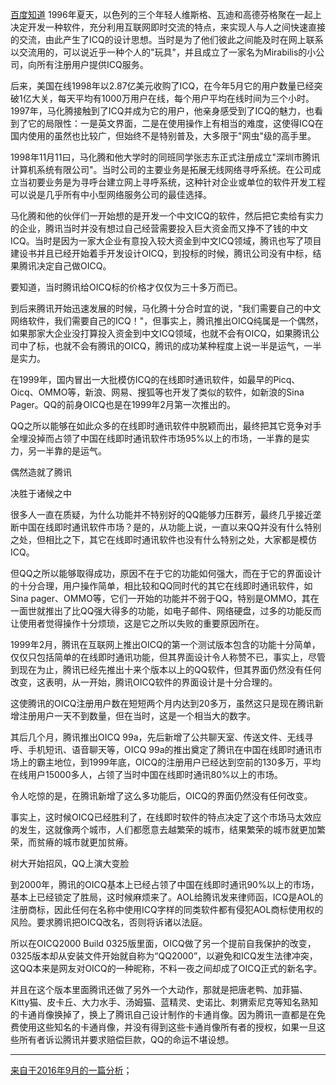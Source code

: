 [百度知道](https://zhidao.baidu.com/question/509442913.html)
1996年夏天，以色列的三个年轻人维斯格、瓦迪和高德芬格聚在一起上决定开发一种软件，充分利用互联网即时交流的特点，来实现人与人之间快速直接的交流，由此产生了ICQ的设计思想。当时是为了他们彼此之间能及时在网上联系以交流用的，可以说近乎一种个人的"玩具"，并且成立了一家名为Mirabilis的小公司，向所有注册用户提供ICQ服务。

后来，美国在线1998年以2.87亿美元收购了ICQ，在今年5月它的用户数量已经突破1亿大关，每天平均有1000万用户在线，每个用户平均在线时间为三个小时。
1997年，马化腾接触到了ICQ并成为它的用户，他亲身感受到了ICQ的魅力，也看到了它的局限性：一是英文界面，二是在使用操作上有相当的难度，这使得ICQ在国内使用的虽然也比较广，但始终不是特别普及，大多限于"网虫"级的高手里。

1998年11月11曰，马化腾和他大学时的同班同学张志东正式注册成立"深圳市腾讯计算机系统有限公司"。当时公司的主要业务是拓展无线网络寻呼系统。在公司成立当初要业务是为寻呼台建立网上寻呼系统，这种针对企业或单位的软件开发工程可以说是几乎所有中小型网络服务公司的最佳选择。

马化腾和他的伙伴们一开始想的是开发一个中文ICQ的软件，然后把它卖给有实力的企业，腾讯当时并没有想过自己经营需要投入巨大资金而又挣不了钱的中文ICQ。当时是因为一家大企业有意投入较大资金到中文ICQ领域，腾讯也写了项目建设书并且已经开始着手开发设计OICQ，到投标的时候，腾讯公司没有中标，结果腾讯决定自己做OICQ。

要知道，当时腾讯给OICQ标的价格才仅仅为三十多万而已。

到后来腾讯开始迅速发展的时候，马化腾十分合时宜的说，"我们需要自己的中文网络软件，我们需要自己的ICQ！"，但事实上，腾讯推出OICQ纯属是一个偶然，如果那家大企业没打算投入资金到中文ICQ领域，也就不会有OICQ，如果腾讯公司中了标，也就不会有腾讯的OICQ，腾讯的成功某种程度上说一半是运气，一半是实力。

在1999年，国内冒出一大批模仿ICQ的在线即时通讯软件，如最早的Picq、Oicq、OMMO等，新浪、网易、搜狐等也开发了类似的软件，如新浪的Sina Pager。QQ的前身OICQ也是在1999年2月第一次推出的。

QQ之所以能够在如此众多的在线即时通讯软件中脱颖而出，最终把其它竞争对手全埋没掉而占领了中国在线即时通讯软件市场95%以上的市场，一半靠的是实力，另一半靠的是运气。

偶然造就了腾讯

决胜于诸候之中

很多人一直在质疑，为什么功能并不特别好的QQ能够力压群芳，最终几乎接近垄断中国在线即时通讯软件市场？是的，从功能上说，一直以来QQ并没有什么特别之处，但相比之下，其它在线即时通讯软件也没有什么特别之处，大家都是模仿ICQ。

但QQ之所以能够取得成功，原因不在于它的功能如何强大，而在于它的界面设计的十分合理，用户操作简单，相比较和QQ同时代的其它在线即时通讯软件，如Sina pager、OMMO等，它们一开始的功能并不弱于QQ，特别是OMMO，其在一面世就推出了比QQ强大得多的功能，如电子邮件、网络硬盘，过多的功能反而让使用者觉得操作十分烦琐，这是它之所以失败的重要原因所在。

1999年2月，腾讯在互联网上推出OICQ的第一个测试版本包含的功能十分简单，仅仅只包括简单的在线即时通讯功能，但其界面设计令人称赞不已，事实上，尽管到现在为止，腾讯已经先推出十来个版本以上的QQ软件，但其界面仍然没有任何改变，这表明，从一开始，腾讯OICQ软件的界面设计是十分合理的。

这使腾讯的OICQ注册用户数在短短两个月内达到20多万，虽然这只是现在腾讯新增注册用户一天不到数量，但在当时，这是一个相当大的数字。

其后几个月，腾讯推出OICQ 99a，先后新增了公共聊天室、传送文件、无线寻呼、手机短讯、语音聊天等，OICQ 99a的推出奠定了腾讯在中国在线即时通讯市场上的霸主地位，到1999年底，OICQ的注册用户已经达到空前的130多万，平均在线用户15000多人，占领了当时中国在线即时通讯80%以上的市场。

令人吃惊的是，在腾讯新增了这么多功能后，OICQ的界面仍然没有任何改变。

事实上，这时候OICQ已经胜利了，在线即时软件的特点决定了这个市场马太效应的发生，这就像两个城市，人们都愿意去越繁荣的城市，结果繁荣的城市就更加繁荣，而贫瘠的城市就更加贫瘠。

树大开始招风，QQ上演大变脸

到2000年，腾讯的OICQ基本上已经占领了中国在线即时通讯90%以上的市场，基本上已经锁定了胜局，这时候麻烦来了。AOL给腾讯发来律师函，ICQ是AOL的注册商标，因此任何在名称中使用ICQ字样的同类软件都有侵犯AOL商标使用权的风险。要求腾讯把OICQ改名，否则将诉诸以法庭。

所以在OICQ2000 Build 0325版里面，OICQ做了另一个提前自我保护的改变，0325版本却从安装文件开始就自称为“QQ2000”，以避免和ICQ发生法律冲突，这QQ本来是网友对OICQ的一种昵称，不料一夜之间却成了OICQ正式的新名字。

并且在这个版本里面腾讯还做了另外一个大动作，那就是把唐老鸭、加菲猫、Kitty猫、皮卡丘、大力水手、汤姆猫、蓝精灵、史诺比、刺猬索尼克等知名熟知的卡通肖像换掉了，换上了腾讯自己设计制作的卡通肖像。因为腾讯一直都是在免费使用这些知名的卡通肖像，并没有得到这些卡通肖像所有者的授权，如果一旦这些所有者诉讼腾讯并要求赔偿巨款，QQ的命运不堪设想。
* * *
[来自于2016年9月的一篇分析](https://www.jianshu.com/p/8046c474ffad)；
